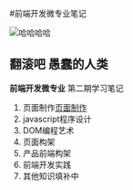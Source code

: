#前端开发微专业笔记

![哈哈哈哈](https://pixabay.com/static/uploads/photo/2013/09/07/08/29/cat-179842_640.jpg)

**翻滚吧 愚蠢的人类**
---

**前端开发微专业** 第二期学习笔记

1. 页面制作[页面制作](Page/indexmd.md)
2. javascript程序设计
3. DOM编程艺术
4. 页面构架
5. 产品前端构架
6. 前端开发实践
7. 其他知识填补中




